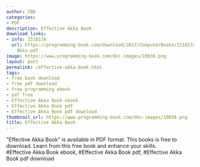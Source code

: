 ```yaml
---
author: TBD
categories:
- PDF
description: Effective Akka Book
download_links:
- info: 151017A
  url: https://programming-book.com/download/2017/ComputerBooks/151017A/Effective
    Akka.pdf
image: https://www.programming-book.com/doc-images/10036.png
layout: post
permalink: /effective-akka-book.html
tags:
- free book download
- free pdf download
- free programming ebook
- pdf free
- Effective Akka Book ebook
- Effective Akka Book pdf
- Effective Akka Book pdf download
thumbnail_url: https://www.programming-book.com/doc-images/10036.png
title: Effective Akka Book
---
```


 
<div class="item-desc text-justify">
  "Effective Akka Book" is available in PDF format. This books is free to download. Learn from this free book and enhance your skills.
  <br>
  #Effective Akka Book ebook, #Effective Akka Book pdf, #Effective Akka Book pdf download
</div>